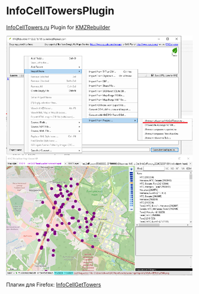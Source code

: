 # InfoCellTowersPlugin

[InfoCellTowers.ru](https://infocelltowers.ru/ymaps) Plugin for [KMZRebuilder](https://github.com/dkxce/KMZRebuilder)   

<img src="KMZRebuilder.png"/>        
<img src="KMZMap.png"/>        

Плагин для Firefox: [InfoCellGetTowers](https://github.com/dkxce/InfoCellGetTowers)   